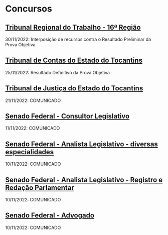 # Concursos

## [Tribunal Regional do Trabalho - 16ª Região](./trt16/)
30/11/2022: Interposição de recursos contra o Resultado Preliminar da Prova Objetiva

## [Tribunal de Contas do Estado do Tocantins](./tceto22/)
25/11/2022: Resultado Definitivo da Prova Objetiva

## [Tribunal de Justiça do Estado do Tocantins](./tjto22/)
21/11/2022: COMUNICADO

## [Senado Federal - Consultor Legislativo](./senado22-4/)
11/11/2022: COMUNICADO

## [Senado Federal - Analista Legislativo - diversas especialidades](./senado22-1/)
10/11/2022: COMUNICADO

## [Senado Federal - Analista Legislativo - Registro e Redação Parlamentar](./senado22-2/)
10/11/2022: COMUNICADO

## [Senado Federal - Advogado](./senado22-3/)
10/11/2022: COMUNICADO
